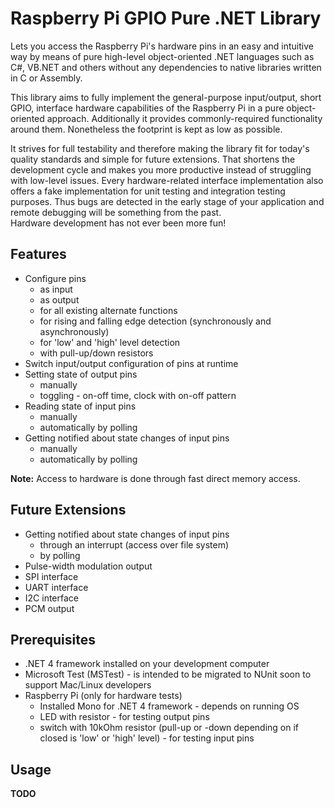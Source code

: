 Raspberry Pi GPIO Pure .NET Library
==============================
Lets you access the Raspberry Pi's hardware pins in an easy and intuitive way by means of pure high-level object-oriented .NET languages such as C#, VB.NET and others without any dependencies to native libraries written in C or Assembly.

This library aims to fully implement the general-purpose input/output, short GPIO, interface hardware capabilities of the Raspberry Pi in a pure object-oriented approach. Additionally it provides commonly-required functionality around them. Nonetheless the footprint is kept as low as possible.

It strives for full testability and therefore making the library fit for today's quality standards and simple for future extensions. That shortens the development cycle and makes you more productive instead of struggling with low-level issues. Every hardware-related interface implementation also offers a fake implementation for unit testing and integration testing purposes. Thus bugs are detected in the early stage of your application and remote debugging will be something from the past.  
Hardware development has not ever been more fun!


Features
--------
* Configure pins
    * as input
    * as output
    * for all existing alternate functions
    * for rising and falling edge detection (synchronously and asynchronously)
    * for 'low' and 'high' level detection
    * with pull-up/down resistors
* Switch input/output configuration of pins at runtime
* Setting state of output pins
    * manually
    * toggling - on-off time, clock with on-off pattern
* Reading state of input pins
    * manually
    * automatically by polling
* Getting notified about state changes of input pins
    * manually
    * automatically by polling

__Note:__ Access to hardware is done through fast direct memory access.


Future Extensions
-----------------
* Getting notified about state changes of input pins
    * through an interrupt (access over file system)
    * by polling
* Pulse-width modulation output
* SPI interface
* UART interface
* I2C interface
* PCM output


Prerequisites
-------------
* .NET 4 framework installed on your development computer
* Microsoft Test (MSTest) - is intended to be migrated to NUnit soon to support Mac/Linux developers
* Raspberry Pi (only for hardware tests)
    * Installed Mono for .NET 4 framework - depends on running OS
    * LED with resistor - for testing output pins
    * switch with 10kOhm resistor (pull-up or -down depending on if closed is 'low' or 'high' level) - for testing input pins


Usage
-----
__TODO__
